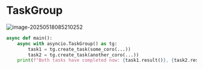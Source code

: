 # TaskGroup



![image-20250518085210252](C:\Users\sheng\AppData\Roaming\Typora\typora-user-images\image-20250518085210252.png)



```python
async def main():
    async with asyncio.TaskGroup() as tg:
        task1 = tg.create_task(some_coro(...))
        task2 = tg.create_task(another_coro(...))
    print(f"Both tasks have completed now: {task1.result()}, {task2.result()}")
            
```

